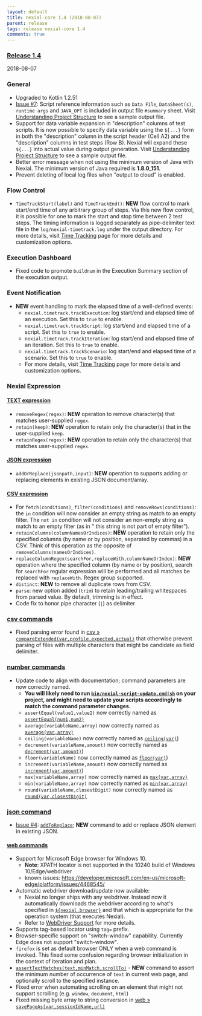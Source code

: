 ```yaml
---
layout: default
title: nexial-core 1.4 (2018-08-07)
parent: release
tags: release nexial-core 1.4
comments: true
---
```


### <a href="https://github.com/nexiality/nexial-core/releases/tag/nexial-core-v1.4_0150" class="external-link" target="_nexial_link">Release 1.4</a>
2018-08-07


### General
- Upgraded to Kotlin 1.2.51
- [Issue #7](https://github.com/nexiality/nexial-core/issues/7): Script reference information such as 
  `Data File`, `DataSheet(s)`, `runtime args` and `JAVA_OPT` is included in output file `#summary` sheet. Visit
  [Understanding Project Structure](../userguide/UnderstandingProjectStructure) to see a sample output file.
- Support for data variable expansion in "description" columns of test scripts. It is now possible to specify data 
  variable using the `${...}` form in both the "description" column in the script header (Cell A2) and the "description"
  columns in test steps (Row B). Nexial will expand these `${...}` into actual value during output generation. Visit
  [Understanding Project Structure](../userguide/UnderstandingProjectStructure) to see a sample output file.
- Better error message when not using the minimum version of Java with Nexial. The minimum version of Java required is 
  **1.8.0_151**.
- Prevent deleting of local log files when "output to cloud" is enabled.


### Flow Control
- `TimeTrackStart(label)` and `TimeTrackEnd()`: **NEW** flow control to mark start/end time of any arbitrary group of 
  steps. Via this new flow control, it is possible for one to mark the start and stop time between 2 test steps. The 
  timing information is logged separately as pipe-delimiter text file in the `log/nexial-timetrack.log` under the output 
  directory. For more details, visit [Time Tracking](../flowcontrols/timeTracking) page for more details and 
  customization options.


### Execution Dashboard
- Fixed code to promote `buildnum` in the Execution Summary section of the execution output.


### Event Notification
- **NEW** event handling to mark the elapsed time of a well-defined events:
  - `nexial.timetrack.trackExecution`: log start/end and elapsed time of an execution. Set this to `true` to enable.
  - `nexial.timetrack.trackScript`: log start/end and elapsed time of a script. Set this to `true` to enable.
  - `nexial.timetrack.trackIteration`: log start/end and elapsed time of an iteration. Set this to `true` to enable.
  - `nexial.timetrack.trackScenario`: log start/end and elapsed time of a scenario. Set this to `true` to enable.
  - For more details, visit [Time Tracking](../flowcontrols/timeTracking) page for more details and customization 
    options.


### Nexial Expression  

#### [TEXT expression](../expressions/TEXTexpression)
- `removeRegex(regex)`: **NEW** operation to remove character(s) that matches user-supplied `regex`.
- `retain(keep)`: **NEW** operation to retain only the  character(s) that in the user-supplied `keep`.
- `retainRegex(regex)`: **NEW** operation to retain only the character(s) that matches user-supplied `regex`.

#### [JSON expression](../expressions/JSONexpression)
- `addOrReplace(jsonpath,input)`: **NEW** operation to supports adding or replacing elements in existing JSON 
document/array.

#### [CSV expression](../expressions/CSVexpression)
- For `fetch(conditions)`, `filter(conditions)` and `removeRows(conditions)`:  the `in` condition will now consider 
an empty string as match to an empty filter. The `not in` condition will not consider an non-empty string as match 
to an empty filter (as in " this string is not part of empty filter").
- `retainColumns(columnNamesOrIndices)`: **NEW** operation to retain only the specified columns (by name or by 
position, separated by commas) in a CSV. Think of this operation as the opposite of `removeColumns(namesOrIndices)`.
- `replaceColumnRegex(searchFor,replaceWith,columnNameOrIndex)`: **NEW** operation where the specified column (by 
name or by position), search for `searchFor` regular expression will be performed and all matches be replaced with 
`replaceWith`. Regex group supported.
- `distinct`: **NEW** to remove all duplicate rows from CSV. 
- `parse`: new option added (`trim`) to retain leading/trailing whitespaces from parsed value. By default, trimming is
in effect.
- Code fix to honor pipe character (`|`) as delimiter


### [csv commands](../commands/csv)
- Fixed parsing error found in 
  [csv &raquo; `compareExtended(var,profile,expected,actual)`](../commands/csv/compareExtended(var,profile,expected,actual))
  that otherwise prevent parsing of files with multiple characters that might be candidate as field delimiter.
  

### [number commands](../commands/number)
- Update code to align with documentation; command parameters are now correctly named.
  - **You will likely need to run 
    [`bin/nexial-script-update.cmd|sh`](../userguide/BatchFiles#nexial-script-update) on
    your project, and might need to update your scripts accordingly to match the command parameter changes.**
  - `assertEqual(value1,value2)` now correctly named as [`assertEqual(num1,num2)`](../commands/number/assertEqual(num1,num2))
  - `average(variableName,array)` now correctly named as [`average(var,array)`](../commands/number/average(var,array))
  - `ceiling(variableName)` now correctly named as [`ceiling(var)`](../commands/number/ceiling(var)))
  - `decrement(variableName,amount)` now correctly named as [`decrement(var,amount)`](../commands/number/decrement(var,amount)))
  - `floor(variableName)` now correctly named as [`floor(var)`](../commands/number/floor(var)))
  - `increment(variableName,amount)` now correctly named as [`increment(var,amount)`](../commands/number/increment(var,amount)))
  - `max(variableName,array)` now correctly named as [`max(var,array)`](../commands/number/max(var,array))
  - `min(variableName,array)` now correctly named as [`min(var,array)`](../commands/number/min(var,array))
  - `round(variableName,closestDigit)` now correctly named as [`round(var,closestDigit)`](../commands/number/round(var,closestDigit))


### [json command](../commands/json)
- [Issue #4](https://github.com/nexiality/nexial-core/issues/4): 
  [`addToReplace`](../commands/json/addOrReplace(json,jsonpath,input,var)); **NEW** command to add or replace JSON 
  element in existing JSON.


#### [web commands](../commands/web)
- Support for Microsoft Edge browser for Windows 10. 
  - **Note**: XPATH locator is not supported in the 10240 build of Windows 10/Edge/webdriver
  - known issues: 
  <a href="https://developer.microsoft.com/en-us/microsoft-edge/platform/issues/4468545/" class="external-link" target="nexial_external">https://developer.microsoft.com/en-us/microsoft-edge/platform/issues/4468545/</a>
- Automatic webdriver download/update now available:
  - Nexial no longer ships with any webdriver. Instead now it automatically downloads the webdriver according to 
    what's specified in [`${nexial.browser}`](../systemvars/index#nexial.browser) and that which is appropriate for the
    operation system (that executes Nexial).
  - Refer to [WebDriver Support](../commands/web#webdriver-support) for more details.
- Supports tag-based locator using `tag=` prefix.
- Browser-specific support on "switch-window" capability. Currently Edge does not support "switch-window".
- `firefox` is set as default browser ONLY when a web command is invoked. This fixed some confusion regarding browser
  initialization in the context of iteration and plan.
- [`assertTextMatches(text,minMatch,scrollTo)`](../commands/web/assertTextMatches(text,minMatch,scrollTo)) - **NEW** 
  command to assert the minimum number of occurrence of `text` in current web page, and optionally scroll to the 
  specified instance.
- Fixed error when automating scrolling on an element that might not support scrolling (e.g. `window`, `document`, 
  `html`)
- Fixed missing byte array to string conversion in 
  [web &raquo; `savePageAs(var,sessionIdName,url)`](../commands/web/savePageAs(var,sessionIdName,url))
